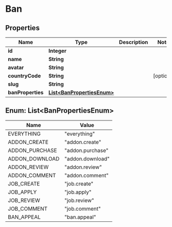 # Ban

## Properties
Name | Type | Description | Notes
------------ | ------------- | ------------- | -------------
**id** | **Integer** |  | 
**name** | **String** |  | 
**avatar** | **String** |  | 
**countryCode** | **String** |  |  [optional]
**slug** | **String** |  | 
**banProperties** | [**List&lt;BanPropertiesEnum&gt;**](#List&lt;BanPropertiesEnum&gt;) |  | 

<a name="List<BanPropertiesEnum>"></a>
## Enum: List&lt;BanPropertiesEnum&gt;
Name | Value
---- | -----
EVERYTHING | &quot;everything&quot;
ADDON_CREATE | &quot;addon.create&quot;
ADDON_PURCHASE | &quot;addon.purchase&quot;
ADDON_DOWNLOAD | &quot;addon.download&quot;
ADDON_REVIEW | &quot;addon.review&quot;
ADDON_COMMENT | &quot;addon.comment&quot;
JOB_CREATE | &quot;job.create&quot;
JOB_APPLY | &quot;job.apply&quot;
JOB_REVIEW | &quot;job.review&quot;
JOB_COMMENT | &quot;job.comment&quot;
BAN_APPEAL | &quot;ban.appeal&quot;
